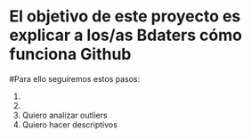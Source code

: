 # El objetivo de este proyecto es explicar a los/as Bdaters cómo funciona Github

#Para ello seguiremos estos pasos:

1.
2.
3. Quiero analizar outliers
4. Quiero hacer descriptivos
